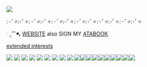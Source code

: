 ![](https://guiltygear.wiki.gg/images/3/33/Millia_ST_Victory.gif?20231203032808)

*:･ﾟ✧*:･ﾟ✧*:･ﾟ✧*:･ﾟ✧*:･ﾟ✧*:･ﾟ✧*:･ﾟ✧*:･ﾟ✧*:･ﾟ✧*:･ﾟ✧*:･ﾟ✧*:･ﾟ✧

ೃ⁀➷ [WEBSITE](https://eternalbliss.neocities.org/) also SIGN MY [ATABOOK](https://seliph.atabook.org)

[extended interests](https://rentry.co/keves)


![](https://64.media.tumblr.com/c982fb4c5e101a939c168789bd9e3a37/0a314c1722fc4072-b9/s100x200/6832d7e858abdc9ddf4d082909571fa281ed865f.pnj) ![](https://64.media.tumblr.com/49d942d916bd0deed7a5ed1a7b4fe1d9/3bf62ad8d20f8b2a-4e/s100x200/f2fc5bfe0ec035cda2785293df48caee29215f44.gifv) ![](https://64.media.tumblr.com/04d3d9da468f9ae82dc540f18bed5057/d1b13d10a3b57c68-7e/s100x200/0b12a9467f477e7c74f6515411192b2ba34e4160.pnj) ![](https://64.media.tumblr.com/873669e9e58839c6b34b52c90990c502/9e01b0c67f75083f-64/s100x200/0212b752a1ad4933c81e874d9ccf7d6275d3c298.gifv) ![](https://64.media.tumblr.com/246e39c2dfae1cb369873728bca0b77a/d3abe813af06eb03-f9/s100x200/6979253da882e8dd437009b1186700e3ec153fbc.gifv) ![](https://64.media.tumblr.com/ae1e2579376ea46e7138f0a2ace7bdc4/f2ecde4a8441d6d3-5b/s100x200/eb4cbc37cfffca5350d0658a960fc4e37e4ca29a.gifv) ![](https://64.media.tumblr.com/e4259b6f72909840c32ac8e56528a8ff/6c0f91c1af4ee0a2-9d/s100x200/6c7d13d9e57c312cef5d0151aec54a999c87279a.pnj) ![](https://64.media.tumblr.com/33fb462449496b12ba909db517095bc8/6c0f91c1af4ee0a2-e3/s100x200/d744ba1e345240ad09dd88f2a3183043d8ee8857.jpg) ![](https://64.media.tumblr.com/8dd29ddb22a170e1a6bf42c9cc167e2f/98569a7694dd61e5-eb/s100x200/16d8689d09dd27a726b31d976b373a786053409d.pnj) ![](https://64.media.tumblr.com/944729a8270ba2305a0ea0aea0823f1e/eb607a4731ffe32c-3d/s100x200/8c1e32c9fbe525c1a5b986f0c8feaa6cfdb74bc4.pnj)![](https://64.media.tumblr.com/b116a1b2368db10d3738ec25746889fd/0e1855a547588360-ee/s100x200/03e49061039e4e2c2ceb33a6527af4216a414f3f.gifv)![](https://64.media.tumblr.com/692b97d8e3204742445172e9fa4c2393/d79b386dd434d7d8-33/s100x200/7b0225aa9ada5837025040a4b8374d9229e9647e.pnj)![](https://64.media.tumblr.com/c0860f21d42fbcb00c45f696508e761c/e6736d38004e0a13-28/s100x200/2265624b0539e860934594350bf63324ccbe5d82.pnj)![](https://64.media.tumblr.com/f94b692cb229f83c39da43149e0d1c9f/be51bed3463f06bc-f8/s100x200/a147c0a99260b47b06fcea0093c317afe75dd5b9.pnj)![](https://64.media.tumblr.com/c04afd254065657e2c9b78aadb816a68/6edd8200add189d3-5c/s100x200/3f91af06616a04ec4e7e55df1ef85f66b7852a16.pnj)![](https://64.media.tumblr.com/a38f7b6a35f50350ac25d376505075a0/609a440ca68c90f7-ad/s100x200/c6a429437731893fb5df0ac83bd0f7abdb48d437.pnj)![](https://64.media.tumblr.com/ad497354de9189890f8ff7cc8c736666/d3e0dc3289f81fb4-21/s100x200/fd45cb7c2e208841b8fec63ca653902550ba4a60.gifv)![](https://64.media.tumblr.com/44f30e1fba18e5da2b60fc4004c4c824/d3e0dc3289f81fb4-2c/s100x200/54eec7652581dcfeb138eea271834761c462111d.gifv)![](https://64.media.tumblr.com/8db257366fc8585c17164cf803edc194/473928ea48888009-da/s100x200/7d01018150c4017156642f88eb1d111409130f06.jpg)
